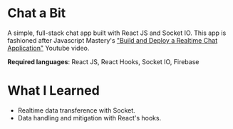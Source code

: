# Chat a Bit 

A simple, full-stack chat app built with React JS and Socket IO. This app is fashioned after Javascript Mastery's ["Build and Deploy a Realtime Chat Application"](https://youtu.be/ZwFA3YMfkoc) Youtube video. 

**Required languages**: React JS, React Hooks, Socket IO, Firebase

# What I Learned

* Realtime data transference with Socket. 
* Data handling and mitigation with React's hooks. 